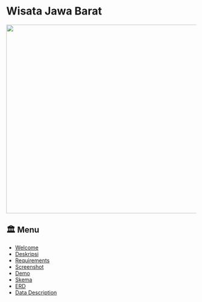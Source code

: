 # Wisata Jawa Barat
<p align="center">
  <img width="900" height="500" src="....github foto jabar....">
</p>

## :classical_building: Menu

- [Welcome](#basecampy-welcome)
- [Deskripsi](#spiral_notepad-deskripsi)
- [Requirements](#page_with_curl-requirements)
- [Screenshot](#clapper-screenshot)
- [Demo](#film_projector-demo)
- [Skema](#atom-skema)
- [ERD](#books-erd)
- [Data Description](#open_book-deskripsi-data)
